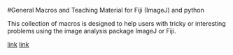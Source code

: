 #General Macros and Teaching Material for Fiji (ImageJ) and python

This collection of macros is designed to help users with tricky or interesting problems using the image analysis package ImageJ or Fiji.

[link](https://github.com/dwaithe/generalMacros/tree/master/ImageJFIJIteaching "Fiji (ImageJ) Introduction lecture and practical.")
[link](https://github.com/dwaithe/generalMacros/tree/master/gaussian_fitting "ND - Gaussian fitting in Fiji (ImageJ) and python.")
